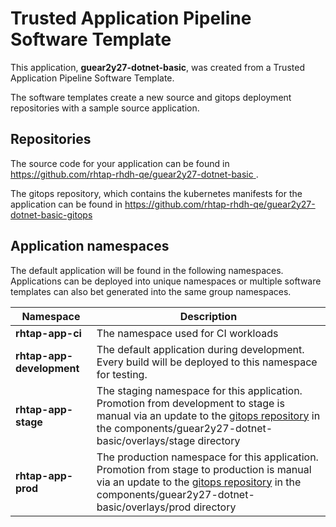 # Trusted Application Pipeline Software Template

This application, **guear2y27-dotnet-basic**, was created from a Trusted Application Pipeline Software Template.

The software templates create a new source and gitops deployment repositories with a sample source application. 

## Repositories

The source code for your application can be found in [https://github.com/rhtap-rhdh-qe/guear2y27-dotnet-basic ](https://github.com/rhtap-rhdh-qe/guear2y27-dotnet-basic ).
 
The gitops repository, which contains the kubernetes manifests for the application can be found in 
[https://github.com/rhtap-rhdh-qe/guear2y27-dotnet-basic-gitops ](https://github.com/rhtap-rhdh-qe/guear2y27-dotnet-basic-gitops ) 

## Application namespaces 

The default application will be found in the following namespaces. Applications can be deployed into unique namespaces or multiple software templates can also bet generated into the same group namespaces.  

|  Namespace   |  Description   |  
| -------- | -------- |
| **rhtap-app-ci** | The namespace used for CI workloads |
| **rhtap-app-development** | The default application during development. Every build will be deployed to this namespace for testing. |
| **rhtap-app-stage** | The staging namespace for this application. Promotion from development to stage is manual via an update to the [gitops repository](https://github.com/rhtap-rhdh-qe/guear2y27-dotnet-basic-gitops ) in the components/guear2y27-dotnet-basic/overlays/stage directory |
| **rhtap-app-prod** | The production namespace for this application. Promotion from stage to production is manual via an update to the [gitops repository](https://github.com/rhtap-rhdh-qe/guear2y27-dotnet-basic-gitops ) in the components/guear2y27-dotnet-basic/overlays/prod directory |